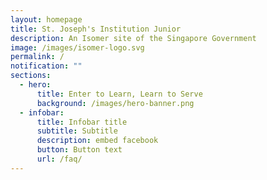 ```yaml
---
layout: homepage
title: St. Joseph's Institution Junior
description: An Isomer site of the Singapore Government
image: /images/isomer-logo.svg
permalink: /
notification: ""
sections:
  - hero:
      title: Enter to Learn, Learn to Serve
      background: /images/hero-banner.png
  - infobar:
      title: Infobar title
      subtitle: Subtitle
      description: embed facebook
      button: Button text
      url: /faq/
---
```

